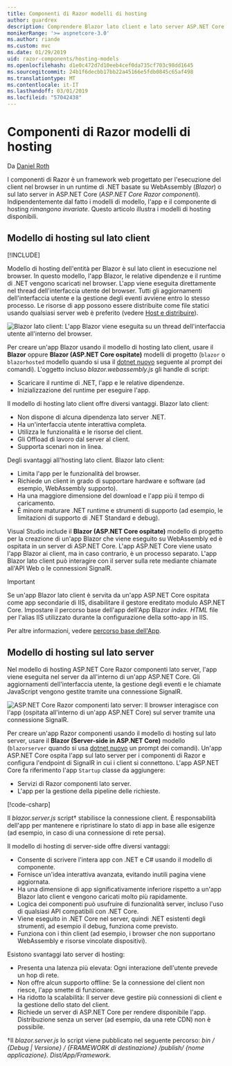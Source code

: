 ```yaml
---
title: Componenti di Razor modelli di hosting
author: guardrex
description: Comprendere Blazor lato client e lato server ASP.NET Core Razor componenti modelli di hosting.
monikerRange: '>= aspnetcore-3.0'
ms.author: riande
ms.custom: mvc
ms.date: 01/29/2019
uid: razor-components/hosting-models
ms.openlocfilehash: d1e0c472d7d10eeb4cef0da735cf703c98dd1645
ms.sourcegitcommit: 24b1f6decbb17bb22a45166e5fdb0845c65af498
ms.translationtype: MT
ms.contentlocale: it-IT
ms.lasthandoff: 03/01/2019
ms.locfileid: "57042438"
---
```

# <a name="razor-components-hosting-models"></a>Componenti di Razor modelli di hosting

Da [Daniel Roth](https://github.com/danroth27)

I componenti di Razor è un framework web progettato per l'esecuzione del client nel browser in un runtime di .NET basate su WebAssembly (*Blazor*) o sul lato server in ASP.NET Core (*ASP.NET Core Razor componenti*). Indipendentemente dal fatto i modelli di modello, l'app e il componente di hosting *rimangono invariate*. Questo articolo illustra i modelli di hosting disponibili.

## <a name="client-side-hosting-model"></a>Modello di hosting sul lato client

[!INCLUDE[](~/includes/razor-components-preview-notice.md)]

Modello di hosting dell'entità per Blazor è sul lato client in esecuzione nel browser. In questo modello, l'app Blazor, le relative dipendenze e il runtime di .NET vengono scaricati nel browser. L'app viene eseguita direttamente nel thread dell'interfaccia utente del browser. Tutti gli aggiornamenti dell'interfaccia utente e la gestione degli eventi avviene entro lo stesso processo. Le risorse di app possono essere distribuite come file statici usando qualsiasi server web è preferito (vedere [Host e distribuire](xref:host-and-deploy/razor-components/index)).

![Blazor lato client: L'app Blazor viene eseguita su un thread dell'interfaccia utente all'interno del browser.](hosting-models/_static/client-side.png)

Per creare un'app Blazor usando il modello di hosting lato client, usare il **Blazor** oppure **Blazor (ASP.NET Core ospitate)** modelli di progetto (`blazor` o `blazorhosted` modello quando si usa il [dotnet nuovo](/dotnet/core/tools/dotnet-new) seguente al prompt dei comandi). L'oggetto incluso *blazor.webassembly.js* gli handle di script:

* Scaricare il runtime di .NET, l'app e le relative dipendenze.
* Inizializzazione del runtime per eseguire l'app.

Il modello di hosting lato client offre diversi vantaggi. Blazor lato client:

* Non dispone di alcuna dipendenza lato server .NET.
* Ha un'interfaccia utente interattiva completa.
* Utilizza le funzionalità e le risorse del client.
* Gli Offload di lavoro dal server al client.
* Supporta scenari non in linea.

Degli svantaggi all'hosting lato client. Blazor lato client:

* Limita l'app per le funzionalità del browser.
* Richiede un client in grado di supportare hardware e software (ad esempio, WebAssembly supporto).
* Ha una maggiore dimensione del download e l'app più il tempo di caricamento.
* È minore maturare .NET runtime e strumenti di supporto (ad esempio, le limitazioni di supporto di .NET Standard e debug).

Visual Studio include il **Blazor (ASP.NET Core ospitate)** modello di progetto per la creazione di un'app Blazor che viene eseguito su WebAssembly ed è ospitata in un server di ASP.NET Core. L'app ASP.NET Core viene usato l'app Blazor ai client, ma in caso contrario, è un processo separato. L'app Blazor lato client può interagire con il server sulla rete mediante chiamate all'API Web o le connessioni SignalR.

> [!IMPORTANT]
> Se un'app Blazor lato client è servita da un'app ASP.NET Core ospitata come app secondarie di IIS, disabilitare il gestore ereditato modulo ASP.NET Core. Impostare il percorso base dell'app dell'App Blazor *index. HTML* file per l'alias IIS utilizzato durante la configurazione della sotto-app in IIS.
>
> Per altre informazioni, vedere [percorso base dell'App](xref:host-and-deploy/razor-components/index#app-base-path).

## <a name="server-side-hosting-model"></a>Modello di hosting sul lato server

Nel modello di hosting ASP.NET Core Razor componenti lato server, l'app viene eseguita nel server da all'interno di un'app ASP.NET Core. Gli aggiornamenti dell'interfaccia utente, la gestione degli eventi e le chiamate JavaScript vengono gestite tramite una connessione SignalR.

![ASP.NET Core Razor componenti lato server: Il browser interagisce con l'app (ospitata all'interno di un'app ASP.NET Core) sul server tramite una connessione SignalR.](hosting-models/_static/server-side.png)

Per creare un'app Razor componenti usando il modello di hosting sul lato server, usare il **Blazor (Server-side in ASP.NET Core)** modello (`blazorserver` quando si usa [dotnet nuovo](/dotnet/core/tools/dotnet-new) un prompt dei comandi). Un'app ASP.NET Core ospita l'app sul lato server per i componenti di Razor e configura l'endpoint di SignalR in cui i client si connettono. L'app ASP.NET Core fa riferimento l'app `Startup` classe da aggiungere:

* Servizi di Razor componenti lato server.
* L'app per la gestione della pipeline delle richieste.

[!code-csharp[](hosting-models/samples_snapshot/Startup.cs?highlight=5,27)]

Il *blazor.server.js* script&dagger; stabilisce la connessione client. È responsabilità dell'app per mantenere e ripristinare lo stato di app in base alle esigenze (ad esempio, in caso di una connessione di rete persa).

Il modello di hosting di server-side offre diversi vantaggi:

* Consente di scrivere l'intera app con .NET e C# usando il modello di componente.
* Fornisce un'idea interattiva avanzata, evitando inutili pagina viene aggiornata.
* Ha una dimensione di app significativamente inferiore rispetto a un'app Blazor lato client e vengono caricati molto più rapidamente.
* Logica dei componenti può usufruire di funzionalità server, incluso l'uso di qualsiasi API compatibili con .NET Core.
* Viene eseguito in .NET Core nel server, quindi .NET esistenti degli strumenti, ad esempio il debug, funziona come previsto.
* Funziona con i thin client (ad esempio, i browser che non supportano WebAssembly e risorse vincolate dispositivi).

Esistono svantaggi lato server di hosting:

* Presenta una latenza più elevata: Ogni interazione dell'utente prevede un hop di rete.
* Non offre alcun supporto offline: Se la connessione del client non riesce, l'app smette di funzionare.
* Ha ridotto la scalabilità: Il server deve gestire più connessioni di client e la gestione dello stato del client.
* Richiede un server di ASP.NET Core per rendere disponibile l'app. Distribuzione senza un server (ad esempio, da una rete CDN) non è possibile.

&dagger;Il *blazor.server.js* lo script viene pubblicato nel seguente percorso: *bin / {Debug | Versione} / {FRAMEWORK di destinazione} /publish/ {nome applicazione}. Dist/App/Framework*.
